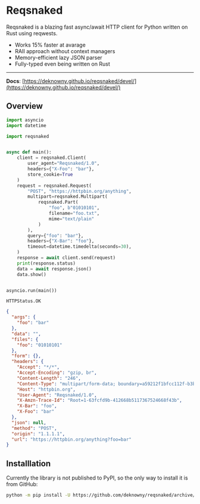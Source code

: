 # Reqsnaked
Reqsnaked is a blazing fast async/await HTTP client for Python written on Rust using reqwests.

* Works 15% faster at avarage
* RAII approach without context managers
* Memory-efficient lazy JSON parser
* Fully-typed even being written on Rust

***
__Docs__: [https://deknowny.github.io/reqsnaked/devel/](https://deknowny.github.io/reqsnaked/devel/)

## Overview
```python title="Example"
import asyncio
import datetime

import reqsnaked


async def main():
    client = reqsnaked.Client(
        user_agent="Reqsnaked/1.0",
        headers={"X-Foo": "bar"},
        store_cookie=True
    )
    request = reqsnaked.Request(
        "POST", "https://httpbin.org/anything",
        multipart=reqsnaked.Multipart(
            reqsnaked.Part(
                "foo", b"01010101",
                filename="foo.txt",
                mime="text/plain"
            )
        ),
        query={"foo": "bar"},
        headers={"X-Bar": "foo"},
        timeout=datetime.timedelta(seconds=30),
    )
    response = await client.send(request)
    print(response.status)
    data = await response.json()
    data.show()


asyncio.run(main())
```
```
HTTPStatus.OK
```
```json
{
  "args": {
    "foo": "bar"
  },
  "data": "",
  "files": {
    "foo": "01010101"
  },
  "form": {},
  "headers": {
    "Accept": "*/*",
    "Accept-Encoding": "gzip, br",
    "Content-Length": "246",
    "Content-Type": "multipart/form-data; boundary=a59212f1bfcc112f-b3b83c8afd39b140-f302f74df067620a-a8a38a37c3355abe",
    "Host": "httpbin.org",
    "User-Agent": "Reqsnaked/1.0",
    "X-Amzn-Trace-Id": "Root=1-63fcfd9b-412668b5117367524668f43b",
    "X-Bar": "foo",
    "X-Foo": "bar"
  },
  "json": null,
  "method": "POST",
  "origin": "1.1.1.1",
  "url": "https://httpbin.org/anything?foo=bar"
}
```

## Installlation
Currently the library is not published to PyPI, so the only way to install it is from GitHub:
```bash
python -m pip install -U https://github.com/deknowny/reqsnaked/archive/main.zip
```
